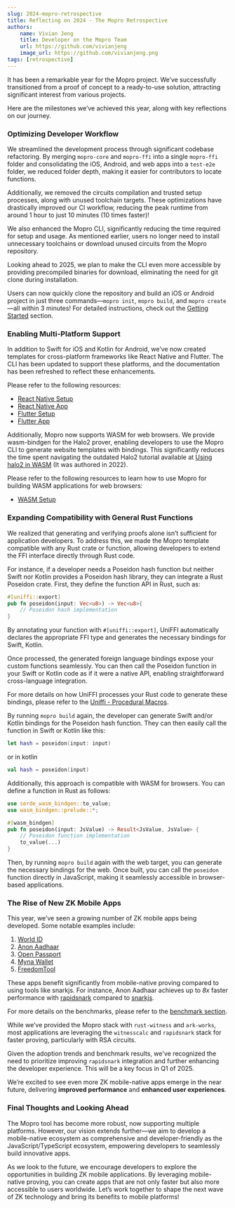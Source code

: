 ```yaml
---
slug: 2024-mopro-retrospective
title: Reflecting on 2024 - The Mopro Retrospective
authors:
    name: Vivian Jeng
    title: Developer on the Mopro Team
    url: https://github.com/vivianjeng
    image_url: https://github.com/vivianjeng.png
tags: [retrospective]
---
```


It has been a remarkable year for the Mopro project. We’ve successfully transitioned from a proof of concept to a ready-to-use solution, attracting significant interest from various projects.

Here are the milestones we’ve achieved this year, along with key reflections on our journey.

### Optimizing Developer Workflow

We streamlined the development process through significant codebase refactoring. By merging `mopro-core` and `mopro-ffi` into a single `mopro-ffi` folder and consolidating the iOS, Android, and web apps into a `test-e2e` folder, we reduced folder depth, making it easier for contributors to locate functions.

Additionally, we removed the circuits compilation and trusted setup processes, along with unused toolchain targets. These optimizations have drastically improved our CI workflow, reducing the peak runtime from around 1 hour to just 10 minutes (10 times faster)!

We also enhanced the Mopro CLI, significantly reducing the time required for setup and usage. As mentioned earlier, users no longer need to install unnecessary toolchains or download unused circuits from the Mopro repository.

Looking ahead to 2025, we plan to make the CLI even more accessible by providing precompiled binaries for download, eliminating the need for git clone during installation.

Users can now quickly clone the repository and build an iOS or Android project in just three commands—`mopro init`, `mopro build`, and `mopro create`—all within 3 minutes! For detailed instructions, check out the [Getting Started](/docs/getting-started) section.

### Enabling Multi-Platform Support

In addition to Swift for iOS and Kotlin for Android, we’ve now created templates for cross-platform frameworks like React Native and Flutter. The CLI has been updated to support these platforms, and the documentation has been refreshed to reflect these enhancements.

Please refer to the following resources:

-   [React Native Setup](/docs/setup/react-native-setup)
-   [React Native App](https://github.com/zkmopro/react-native-app)
-   [Flutter Setup](/docs/setup/flutter-setup)
-   [Flutter App](https://github.com/zkmopro/flutter-app)

Additionally, Mopro now supports WASM for web browsers. We provide wasm-bindgen for the Halo2 prover, enabling developers to use the Mopro CLI to generate website templates with bindings. This significantly reduces the time spent navigating the outdated Halo2 tutorial available at [Using halo2 in WASM](https://zcash.github.io/halo2/user/wasm-port.html) (It was authored in 2022).

Please refer to the following resources to learn how to use Mopro for building WASM applications for web browsers:

-   [WASM Setup](/docs/setup/web-wasm-setup)

### Expanding Compatibility with General Rust Functions

We realized that generating and verifying proofs alone isn’t sufficient for application developers. To address this, we made the Mopro template compatible with any Rust crate or function, allowing developers to extend the FFI interface directly through Rust code.

For instance, if a developer needs a Poseidon hash function but neither Swift nor Kotlin provides a Poseidon hash library, they can integrate a Rust Poseidon crate. First, they define the function API in Rust, such as:

```rust
#[uniffi::export]
pub fn poseidon(input: Vec<u8>) -> Vec<u8>{
    // Poseidon hash implementation
}
```

By annotating your function with `#[uniffi::export]`, UniFFI automatically declares the appropriate FFI type and generates the necessary bindings for Swift, Kotlin.

Once processed, the generated foreign language bindings expose your custom functions seamlessly. You can then call the Poseidon function in your Swift or Kotlin code as if it were a native API, enabling straightforward cross-language integration.

For more details on how UniFFI processes your Rust code to generate these bindings, please refer to the [Uniffi - Procedural Macros](https://mozilla.github.io/uniffi-rs/latest/proc_macro/index.html).

By running `mopro build` again, the developer can generate Swift and/or Kotlin bindings for the Poseidon hash function. They can then easily call the function in Swift or Kotlin like this:

```swift
let hash = poseidon(input: input)
```

or in kotlin

```kotlin
val hash = poseidon(input)
```

Additionally, this approach is compatible with WASM for browsers. You can define a function in Rust as follows:

```rust
use serde_wasm_bindgen::to_value;
use wasm_bindgen::prelude::*;

#[wasm_bindgen]
pub fn poseidon(input: JsValue) -> Result<JsValue, JsValue> {
    // Poseidon function implementation
    to_value(...)
}
```

Then, by running `mopro build` again with the web target, you can generate the necessary bindings for the web. Once built, you can call the `poseidon` function directly in JavaScript, making it seamlessly accessible in browser-based applications.

### The Rise of New ZK Mobile Apps

This year, we’ve seen a growing number of ZK mobile apps being developed. Some notable examples include:

1. [World ID](https://github.com/worldcoin/idkit-swift)
2. [Anon Aadhaar](https://github.com/anon-aadhaar/anon-aadhaar-react-native)
3. [Open Passport](https://github.com/zk-passport/openpassport)
4. [Myna Wallet](https://github.com/mynawallet)
5. [FreedomTool](https://github.com/rarimo/FreedomTool)

These apps benefit significantly from mobile-native proving compared to using tools like snarkjs. For instance, Anon Aadhaar achieves up to _8x_ faster performance with [rapidsnark](https://github.com/iden3/rapidsnark) compared to [snarkjs](https://github.com/iden3/snarkjs).

For more details on the benchmarks, please refer to the [benchmark section](/docs/performance).

While we’ve provided the Mopro stack with `rust-witness` and `ark-works`, most applications are leveraging the `witnesscalc` and `rapidsnark` stack for faster proving, particularly with RSA circuits.

Given the adoption trends and benchmark results, we've recognized the need to prioritize improving `rapidsnark` integration and further enhancing the developer experience. This will be a key focus in Q1 of 2025.

We’re excited to see even more ZK mobile-native apps emerge in the near future, delivering **improved performance** and **enhanced user experiences**.

### Final Thoughts and Looking Ahead

The Mopro tool has become more robust, now supporting multiple platforms. However, our vision extends further—we aim to develop a mobile-native ecosystem as comprehensive and developer-friendly as the JavaScript/TypeScript ecosystem, empowering developers to seamlessly build innovative apps.

As we look to the future, we encourage developers to explore the opportunities in building ZK mobile applications. By leveraging mobile-native proving, you can create apps that are not only faster but also more accessible to users worldwide. Let’s work together to shape the next wave of ZK technology and bring its benefits to mobile platforms!
